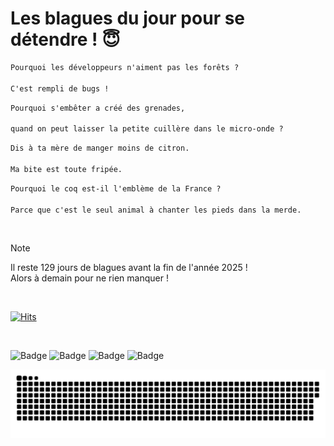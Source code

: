 
<h1>Les blagues du jour pour se détendre ! 😇</h1>

```diff
Pourquoi les développeurs n'aiment pas les forêts ?

C'est rempli de bugs !
```

```diff
Pourquoi s'embêter a créé des grenades,

quand on peut laisser la petite cuillère dans le micro-onde ?
```

```diff
Dis à ta mère de manger moins de citron.

Ma bite est toute fripée.
```

```diff
Pourquoi le coq est-il l'emblème de la France ?

Parce que c'est le seul animal à chanter les pieds dans la merde.
```

<br/>

> [!NOTE]
> Il reste 129 jours de blagues avant la fin de l'année 2025 ! <br/>
> Alors à demain pour ne rien manquer !

<br/>


[![Hits](https://hits.seeyoufarm.com/api/count/incr/badge.svg?url=https%3A%2F%2Fgithub.com%2FClems02%2Fhit-counter&count_bg=%23003E80&title_bg=%235C9FE1&icon=powershell.svg&icon_color=%23FFFFFF&title=Visite&edge_flat=false)](https://hits.seeyoufarm.com)


<br/>


![Badge](https://img.shields.io/badge/Last%20updated%20on-white?style=for-the-badge&logo=clockify)   ![Badge](https://img.shields.io/badge/25/08-white?style=for-the-badge) ![Badge](https://img.shields.io/badge/at-white?style=for-the-badge) ![Badge](https://img.shields.io/badge/03:32-white?style=for-the-badge)


<p align="center">
 <img width="1000" src="assets/github-snake.svg" alt="snake"/>
</p>
